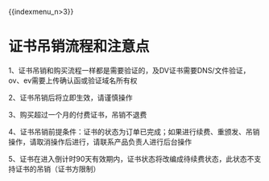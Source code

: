 {{indexmenu_n>3}}

# 证书吊销流程和注意点

1、证书吊销和购买流程一样都是需要验证的，及DV证书需要DNS/文件验证，ov、ev需要上传确认函或验证域名所有权

2、证书吊销后将立即生效，请谨慎操作

3、购买超过一个月的付费证书，吊销不退费

4、证书吊销前提条件：证书的状态为订单已完成；如果进行续费、重颁发、吊销操作，请取消操作后进行，请联系产品负责人进行后台操作

5、证书在进入倒计时90天有效期内，证书状态将改编成待续费状态，此状态不支持证书的吊销（证书方限制）
